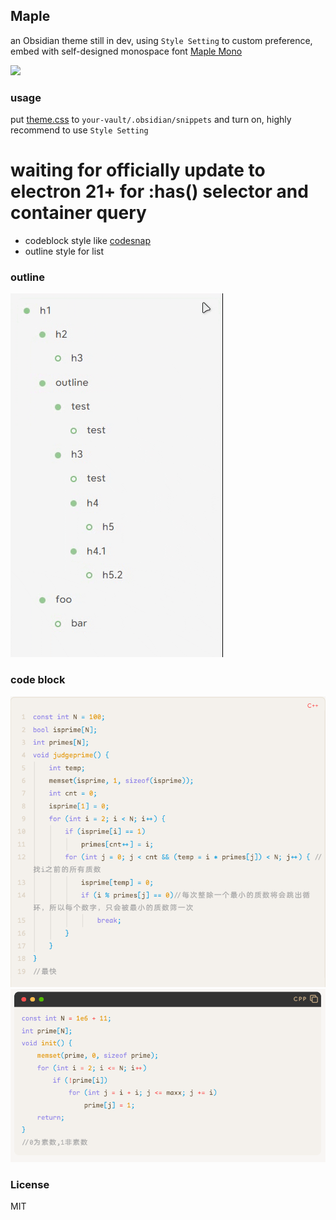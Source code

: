 ## Maple

an Obsidian theme still in dev, using `Style Setting` to custom preference, embed with self-designed monospace font [Maple Mono](https://github.com/subframe7536/Maple-font)

<a href="https://www.buymeacoffee.com/subframe753"><img src="https://img.buymeacoffee.com/button-api/?text=Buy me a coffee&emoji=&slug=subframe753&button_colour=5F7FFF&font_colour=ffffff&font_family=Lato&outline_colour=000000&coffee_colour=FFDD00" /></a>
### usage

put [theme.css](./theme.css) to `your-vault/.obsidian/snippets` and turn on, highly recommend to use `Style Setting`

# **waiting for officially update to electron 21+ for :has() selector and container query**

- codeblock style like [codesnap](https://github.com/kufii/CodeSnap)
- outline style for list

### outline

![](./img/%E5%A4%A7%E7%BA%B2.gif)

### code block

![](img/code_line.png)
![](img/code_header.png)

### License
MIT